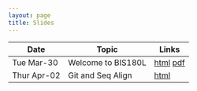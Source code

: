 ```yaml
---
layout: page
title: Slides
---
```


| Date       | Topic             | Links |             
|------------|-------------------|-------|
| Tue Mar-30 | Welcome to BIS180L| [html](Week1_Day1_BIS180L_Intro.html) [pdf](Week1_Day1_BIS180L_Intro.pdf) |     
| Thur Apr-02 | Git and Seq Align | [html](Week1_Day2_BIS180L_Git_Alignment.html)     